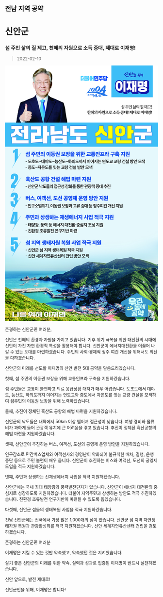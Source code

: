 ## 전남 지역 공약

# 신안군

### 섬 주민 삶의 질 제고, 천혜의 자원으로 소득 증대, 제대로 이재명!
> 2022-02-10

![신안군 지역공약](./005_014_012.jpg)

존경하는 신안군민 여러분, 

 

신안은 천혜의 환경과 자원을 가지고 있습니다. 기후 위기 극복을 위한 대전환의 시대에 신안이 가진 자연 환경적 특성을 활용해야 합니다. 신안군이 에너지대전환을 이끌어 나갈 수 있는 토대를 마련하겠습니다. 주민의 사회·경제적 정주 여건 개선을 위해서도 최선을 다하겠습니다. 

 

신안군의 미래를 선도할 이재명의 신안 발전 5대 공약을 말씀드리겠습니다.

 

첫째, 섬 주민의 이동권 보장을 위해 교통인프라 구축을 지원하겠습니다. 




섬 주민들은 교통이 불편하고 의료 응급상황 대처가 매우 어렵습니다. 도초도에서 대야도, 능산도, 하의도까지 이어지는 연도교와 증도에서 자은도를 잇는 교량 건설을 모색하여 섬주민의 이동권 보장을 위해 노력하겠습니다.

 

둘째, 추진이 정체된 흑산도 공항의 해법 마련을 지원하겠습니다. 




신안군의 낙도들은 내륙에서 50km 이상 떨어져 접근성이 낮습니다. 여행 경비와 물류비가 과하게 들어 관광객 유치에 큰 어려움을 겪고 있습니다. 추진이 정체된 흑산공항의 해법 마련을 지원하겠습니다. 

 

셋째, 신안군이 추진하는 버스, 여객선, 도선의 공영제 운영 방안을 지원하겠습니다.




인구감소로 민간버스업체와 여객선사의 경영난이 악화되어 불규칙한 배차, 결행, 운행 중단 등으로 주민 불편이 매우 큽니다. 신안군이 추진하는 버스와 여객선, 도선의 공영제 도입을 적극 지원하겠습니다. 

넷째, 주민과 상생하는 신재생에너지 사업을 적극 지원하겠습니다.




신안군에는 국내 최대 태양광과 풍력발전단지가 있습니다. 신안군이 에너지 대전환의 중심지로 성장하도록 지원하겠습니다. 더불어 지역주민과 상생하는 방안도 적극 추진하겠습니다. 친환경 조류발전 연구기반이 마련될 수 있도록 돕겠습니다. 

 

다섯째, 신안군 섬들의 생태복원 사업을 적극 지원하겠습니다.




전남 신안군에는 전국에서 가장 많은 1,000개의 섬이 있습니다. 신안군 섬 지역 자연생태자원 복원과 관광활성화를 적극 지원하겠습니다. 신안 세계자연유산센터 건립을 검토하겠습니다. 

 

 

존경하는 신안군민 여러분

 

이재명은 지킬 수 있는 것만 약속했고, 약속했던 것은 지켜왔습니다.

살기 좋은 신안군의 미래를 위한 약속, 실력과 성과로 입증된 이재명이 반드시 실천하겠습니다.

 

신안 앞으로, 발전 제대로!

신안군민을 위해, 이재명은 합니다! 

						